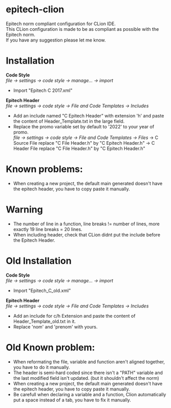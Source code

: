 # epitech-clion
Epitech norm compliant configuration for CLion IDE.<br />
This CLion configuration is made to be as compliant as possible with the Epitech norm.<br />
If you have any suggestion please let me know.<br />

# Installation

**Code Style**<br />
*file -> settings -> code style -> manage... -> import*
- Import "Epitech C 2017.xml"

**Epitech Header**<br />
*file -> settings -> code style -> File and Code Templates -> Includes*
- Add an include named "C Epitech Header" with extension 'h' and paste the content of Header_Template.txt in the large field.<br />
- Replace the promo variable set by default to '2022' to your year of promo.<br />
*file -> settings -> code style -> File and Code Templates -> Files*
-> C Source File replace "C File Header.h" by "C Epitech Header.h"
-> C Header File replace "C File Header.h" by "C Epitech Header.h"

# Known problems:
- When creating a new project, the default main generated doesn't have the epitech header, you have to copy paste it manually.

# Warning
- The number of line in a function, line breaks != number of lines, more exactly 19 line breaks = 20 lines.
- When including header, check that CLion didnt put the include before the Epitech Header.

# Old Installation

**Code Style**<br />
*file -> settings -> code style -> manage... -> import*
- Import "Epitech_C_old.xml"

**Epitech Header**<br />
*file -> settings -> code style -> File and Code Templates -> Includes*
- Add an include for c/h Extension and paste the content of Header_Template_old.txt in it.
- Replace 'nom' and 'prenom' with yours.

# Old Known problem:
- When reformating the file, variable and function aren't aligned together, you have to do it manually.
- The header is semi-hard coded since there isn't a "PATH" variable and the last modified field isn't updated. (but it shouldn't affect the norm)
- When creating a new project, the default main generated doesn't have the epitech header, you have to copy paste it manually.
- Be carefull when declaring a variable and a function, Clion automatically put a space instead of a tab, you have to fix it manually.
